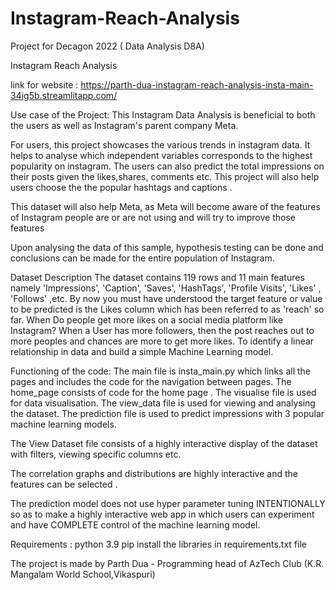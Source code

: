 # Instagram-Reach-Analysis
Project for Decagon 2022 ( Data Analysis D8A)

Instagram Reach Analysis

link for website :
https://parth-dua-instagram-reach-analysis-insta-main-34ig5b.streamlitapp.com/


Use case of the Project:
This Instagram Data Analysis is beneficial to both the users as well as Instagram's parent company Meta.

For users, this project showcases the various trends in instagram data. It helps to analyse which independent variables corresponds to the highest popularity on instagram. The users can also predict the total impressions on their posts given the likes,shares, comments etc. This project will also help users choose the the popular hashtags and captions .

This dataset will also help Meta, as Meta will become aware of the features of Instagram people are or are not using and will try to improve those features

Upon analysing the data of this sample, hypothesis testing can be done and conclusions can be made for the entire population of Instagram.


Dataset Description
The dataset contains 119 rows and 11 main features namely 'Impressions', 'Caption', 'Saves', 'HashTags', 'Profile Visits', 'Likes' , 'Follows' ,etc. By now you must have understood the target feature or value to be predicted is the Likes column which has been referred to as 'reach' so far. When Do people get more likes on a social media platform like Instagram? When a User has more followers, then the post reaches out to more peoples and chances are more to get more likes. To identify a linear relationship in data and build a simple Machine Learning model.


Functioning of the code:
The main file is insta_main.py which links all the pages and includes the code for the navigation between pages. The home_page consists of code for the home page . The  visualise file is used for data visualisation. The view_data file is used for viewing and analysing the dataset. The prediction file is used to predict impressions with 3 popular machine learning models. 

The View Dataset file consists of a highly interactive display of the dataset with filters, viewing specific columns etc. 

The correlation graphs and distributions are highly interactive and the features can be selected .

The prediction model does not use hyper parameter tuning INTENTIONALLY so as to make a highly interactive web app in which users can experiment and have COMPLETE control of the machine learning model. 


Requirements : 
python 3.9
pip install the libraries in requirements.txt file

The project is made by Parth Dua - Programming head of AzTech Club (K.R. Mangalam World School,Vikaspuri)
